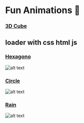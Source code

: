 # Fun Animations 🎉

### [3D Cube](https://angelsalvadormx.github.io/fun-animations/cube/)
## loader with css html js
### [Hexagono](https://angelsalvadormx.github.io/fun-animations/loader/hexagon/)
![alt text](https://res.cloudinary.com/de1gvecy0/image/upload/v1549307496/Github/Captura_de_pantalla_de_2019-02-04_13-00-39.png)

### [Circle](https://angelsalvadormx.github.io/fun-animations/loader/circle/)
![alt text](https://res.cloudinary.com/de1gvecy0/image/upload/v1549307633/Github/Captura_de_pantalla_de_2019-02-04_13-13-31.png)

### [Rain](https://angelsalvadormx.github.io/fun-animations/loader/rain/)
![alt text](https://res.cloudinary.com/de1gvecy0/image/upload/v1555475763/Github/Captura_de_pantalla_de_2019-04-16_23-27-54.png)


